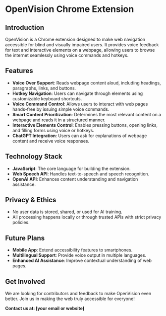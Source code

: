 # OpenVision Chrome Extension

## Introduction
OpenVision is a Chrome extension designed to make web navigation accessible for blind and visually impaired users. It provides voice feedback for text and interactive elements on a webpage, allowing users to browse the internet seamlessly using voice commands and hotkeys.

## Features
- **Voice Over Support**: Reads webpage content aloud, including headings, paragraphs, links, and buttons.
- **Hotkey Navigation**: Users can navigate through elements using customizable keyboard shortcuts.
- **Voice Command Control**: Allows users to interact with web pages hands-free by issuing simple voice commands.
- **Smart Content Prioritization**: Determines the most relevant content on a webpage and reads it in a structured manner.
- **Interactive Elements Control**: Enables pressing buttons, opening links, and filling forms using voice or hotkeys.
- **ChatGPT Integration**: Users can ask for explanations of webpage content and receive voice responses.

## Technology Stack
- **JavaScript**: The core language for building the extension.
- **Web Speech API**: Handles text-to-speech and speech recognition.
- **OpenAI API**: Enhances content understanding and navigation assistance.

## Privacy & Ethics
- No user data is stored, shared, or used for AI training.
- All processing happens locally or through trusted APIs with strict privacy policies.

## Future Plans
- **Mobile App**: Extend accessibility features to smartphones.
- **Multilingual Support**: Provide voice output in multiple languages.
- **Enhanced AI Assistance**: Improve contextual understanding of web pages.

## Get Involved
We are looking for contributors and feedback to make OpenVision even better. Join us in making the web truly accessible for everyone!

**Contact us at: [your email or website]**


